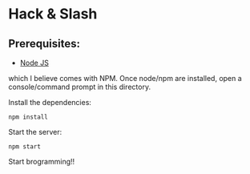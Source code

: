 # Hack & Slash

## Prerequisites:

- [Node JS](https://nodejs.org/en/)

which I believe comes with NPM.  Once node/npm are installed,
open a console/command prompt in this directory.

Install the dependencies:

    npm install

Start the server:

    npm start


Start brogramming!!

